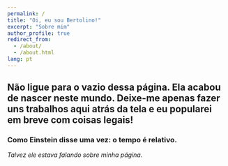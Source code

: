 ```yaml
---
permalink: /
title: "Oi, eu sou Bertolino!"
excerpt: "Sobre mim"
author_profile: true
redirect_from:
  - /about/
  - /about.html
lang: pt
---
```


## Não ligue para o vazio dessa página. Ela acabou de nascer neste mundo. Deixe-me apenas fazer uns trabalhos aqui atrás da tela e eu popularei em breve com coisas legais!

### Como Einstein disse uma vez: o tempo é relativo.
_Talvez ele estava falando sobre minha página._

